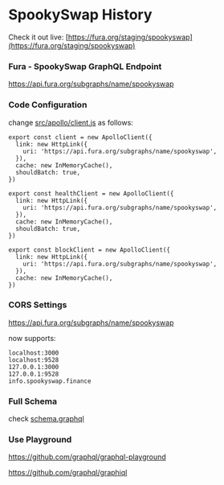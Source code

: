 # SpookySwap History

Check it out live: [https://fura.org/staging/spookyswap](https://fura.org/staging/spookyswap)


### Fura - SpookySwap GraphQL Endpoint
https://api.fura.org/subgraphs/name/spookyswap

### Code Configuration
change [src/apollo/client.js](https://github.com/Uniswap/uniswap-info/blob/v2/src/apollo/client.js) as follows:

```
export const client = new ApolloClient({
  link: new HttpLink({
    uri: 'https://api.fura.org/subgraphs/name/spookyswap',
  }),
  cache: new InMemoryCache(),
  shouldBatch: true,
})

export const healthClient = new ApolloClient({
  link: new HttpLink({
    uri: 'https://api.fura.org/subgraphs/name/spookyswap',
  }),
  cache: new InMemoryCache(),
  shouldBatch: true,
})

export const blockClient = new ApolloClient({
  link: new HttpLink({
    uri: 'https://api.fura.org/subgraphs/name/spookyswap',
  }),
  cache: new InMemoryCache(),
})
```

### CORS Settings
https://api.fura.org/subgraphs/name/spookyswap 

now supports:
```
localhost:3000
localhost:9528
127.0.0.1:3000
127.0.0.1:9528
info.spookyswap.finance
```

### Full Schema
check [schema.graphql](https://github.com/fura-protocol/fura-api-spookyswap/blob/main/schema.graphql)


### Use Playground
https://github.com/graphql/graphql-playground  

https://github.com/graphql/graphiql

